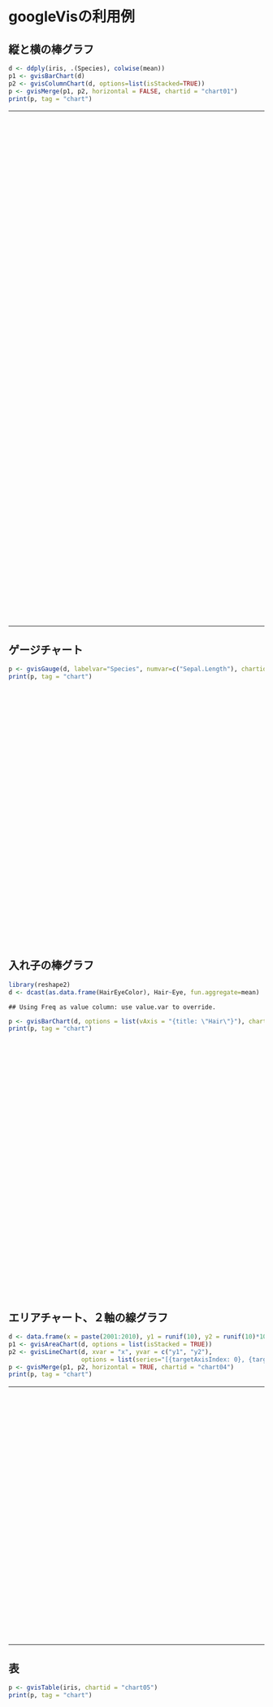 # googleVisの利用例




## 縦と横の棒グラフ


```r
d <- ddply(iris, .(Species), colwise(mean))
p1 <- gvisBarChart(d)
p2 <- gvisColumnChart(d, options=list(isStacked=TRUE))
p <- gvisMerge(p1, p2, horizontal = FALSE, chartid = "chart01")
print(p, tag = "chart")
```

<!-- BarChart generated in R 3.0.2 by googleVis 0.4.7 package -->
<!-- Tue Feb 25 02:19:20 2014 -->


<!-- jsHeader -->
<script type="text/javascript">
 
// jsData 
function gvisDataBarChartIDcb222f156dd9 () {
var data = new google.visualization.DataTable();
var datajson =
[
 [
 "setosa",
5.006,
3.428,
1.462,
0.246 
],
[
 "versicolor",
5.936,
2.77,
4.26,
1.326 
],
[
 "virginica",
6.588,
2.974,
5.552,
2.026 
] 
];
data.addColumn('string','Species');
data.addColumn('number','Sepal.Length');
data.addColumn('number','Sepal.Width');
data.addColumn('number','Petal.Length');
data.addColumn('number','Petal.Width');
data.addRows(datajson);
return(data);
}


// jsData 
function gvisDataColumnChartIDcb2227ded9b5 () {
var data = new google.visualization.DataTable();
var datajson =
[
 [
 "setosa",
5.006,
3.428,
1.462,
0.246 
],
[
 "versicolor",
5.936,
2.77,
4.26,
1.326 
],
[
 "virginica",
6.588,
2.974,
5.552,
2.026 
] 
];
data.addColumn('string','Species');
data.addColumn('number','Sepal.Length');
data.addColumn('number','Sepal.Width');
data.addColumn('number','Petal.Length');
data.addColumn('number','Petal.Width');
data.addRows(datajson);
return(data);
}
 
// jsDrawChart
function drawChartBarChartIDcb222f156dd9() {
var data = gvisDataBarChartIDcb222f156dd9();
var options = {};
options["allowHtml"] = true;

    var chart = new google.visualization.BarChart(
    document.getElementById('BarChartIDcb222f156dd9')
    );
    chart.draw(data,options);
    

}
  


// jsDrawChart
function drawChartColumnChartIDcb2227ded9b5() {
var data = gvisDataColumnChartIDcb2227ded9b5();
var options = {};
options["allowHtml"] = true;
options["isStacked"] = true;

    var chart = new google.visualization.ColumnChart(
    document.getElementById('ColumnChartIDcb2227ded9b5')
    );
    chart.draw(data,options);
    

}
  
 
// jsDisplayChart
(function() {
var pkgs = window.__gvisPackages = window.__gvisPackages || [];
var callbacks = window.__gvisCallbacks = window.__gvisCallbacks || [];
var chartid = "corechart";
  
// Manually see if chartid is in pkgs (not all browsers support Array.indexOf)
var i, newPackage = true;
for (i = 0; newPackage && i < pkgs.length; i++) {
if (pkgs[i] === chartid)
newPackage = false;
}
if (newPackage)
  pkgs.push(chartid);
  
// Add the drawChart function to the global list of callbacks
callbacks.push(drawChartBarChartIDcb222f156dd9);
})();
function displayChartBarChartIDcb222f156dd9() {
  var pkgs = window.__gvisPackages = window.__gvisPackages || [];
  var callbacks = window.__gvisCallbacks = window.__gvisCallbacks || [];
  window.clearTimeout(window.__gvisLoad);
  // The timeout is set to 100 because otherwise the container div we are
  // targeting might not be part of the document yet
  window.__gvisLoad = setTimeout(function() {
  var pkgCount = pkgs.length;
  google.load("visualization", "1", { packages:pkgs, callback: function() {
  if (pkgCount != pkgs.length) {
  // Race condition where another setTimeout call snuck in after us; if
  // that call added a package, we must not shift its callback
  return;
}
while (callbacks.length > 0)
callbacks.shift()();
} });
}, 100);
}


// jsDisplayChart
(function() {
var pkgs = window.__gvisPackages = window.__gvisPackages || [];
var callbacks = window.__gvisCallbacks = window.__gvisCallbacks || [];
var chartid = "corechart";
  
// Manually see if chartid is in pkgs (not all browsers support Array.indexOf)
var i, newPackage = true;
for (i = 0; newPackage && i < pkgs.length; i++) {
if (pkgs[i] === chartid)
newPackage = false;
}
if (newPackage)
  pkgs.push(chartid);
  
// Add the drawChart function to the global list of callbacks
callbacks.push(drawChartColumnChartIDcb2227ded9b5);
})();
function displayChartColumnChartIDcb2227ded9b5() {
  var pkgs = window.__gvisPackages = window.__gvisPackages || [];
  var callbacks = window.__gvisCallbacks = window.__gvisCallbacks || [];
  window.clearTimeout(window.__gvisLoad);
  // The timeout is set to 100 because otherwise the container div we are
  // targeting might not be part of the document yet
  window.__gvisLoad = setTimeout(function() {
  var pkgCount = pkgs.length;
  google.load("visualization", "1", { packages:pkgs, callback: function() {
  if (pkgCount != pkgs.length) {
  // Race condition where another setTimeout call snuck in after us; if
  // that call added a package, we must not shift its callback
  return;
}
while (callbacks.length > 0)
callbacks.shift()();
} });
}, 100);
}
 
// jsFooter
</script>
 
<!-- jsChart -->  
<script type="text/javascript" src="https://www.google.com/jsapi?callback=displayChartBarChartIDcb222f156dd9"></script>


<!-- jsChart -->  
<script type="text/javascript" src="https://www.google.com/jsapi?callback=displayChartColumnChartIDcb2227ded9b5"></script>
 
<table border="0">
<tr>
<td>

<!-- divChart -->
  
<div id="BarChartIDcb222f156dd9"
  style="width: 600px; height: 500px;">
</div>

</td>
</tr>
<tr>
<td>

<!-- divChart -->
  
<div id="ColumnChartIDcb2227ded9b5"
  style="width: 600px; height: 500px;">
</div>

</td>
</tr>
</table>


## ゲージチャート

```r
p <- gvisGauge(d, labelvar="Species", numvar=c("Sepal.Length"), chartid = "chart02")
print(p, tag = "chart")
```

<!-- Gauge generated in R 3.0.2 by googleVis 0.4.7 package -->
<!-- Tue Feb 25 02:19:21 2014 -->


<!-- jsHeader -->
<script type="text/javascript">
 
// jsData 
function gvisDatachart02 () {
var data = new google.visualization.DataTable();
var datajson =
[
 [
 "setosa",
5.006,
3.428,
1.462,
0.246 
],
[
 "versicolor",
5.936,
2.77,
4.26,
1.326 
],
[
 "virginica",
6.588,
2.974,
5.552,
2.026 
] 
];
data.addColumn('string','Species');
data.addColumn('number','Sepal.Length');
data.addColumn('number','Sepal.Width');
data.addColumn('number','Petal.Length');
data.addColumn('number','Petal.Width');
data.addRows(datajson);
return(data);
}
 
// jsDrawChart
function drawChartchart02() {
var data = gvisDatachart02();
var options = {};
options["allowHtml"] = true;

    var chart = new google.visualization.Gauge(
    document.getElementById('chart02')
    );
    chart.draw(data,options);
    

}
  
 
// jsDisplayChart
(function() {
var pkgs = window.__gvisPackages = window.__gvisPackages || [];
var callbacks = window.__gvisCallbacks = window.__gvisCallbacks || [];
var chartid = "gauge";
  
// Manually see if chartid is in pkgs (not all browsers support Array.indexOf)
var i, newPackage = true;
for (i = 0; newPackage && i < pkgs.length; i++) {
if (pkgs[i] === chartid)
newPackage = false;
}
if (newPackage)
  pkgs.push(chartid);
  
// Add the drawChart function to the global list of callbacks
callbacks.push(drawChartchart02);
})();
function displayChartchart02() {
  var pkgs = window.__gvisPackages = window.__gvisPackages || [];
  var callbacks = window.__gvisCallbacks = window.__gvisCallbacks || [];
  window.clearTimeout(window.__gvisLoad);
  // The timeout is set to 100 because otherwise the container div we are
  // targeting might not be part of the document yet
  window.__gvisLoad = setTimeout(function() {
  var pkgCount = pkgs.length;
  google.load("visualization", "1", { packages:pkgs, callback: function() {
  if (pkgCount != pkgs.length) {
  // Race condition where another setTimeout call snuck in after us; if
  // that call added a package, we must not shift its callback
  return;
}
while (callbacks.length > 0)
callbacks.shift()();
} });
}, 100);
}
 
// jsFooter
</script>
 
<!-- jsChart -->  
<script type="text/javascript" src="https://www.google.com/jsapi?callback=displayChartchart02"></script>
 
<!-- divChart -->
  
<div id="chart02"
  style="width: 600px; height: 500px;">
</div>


## 入れ子の棒グラフ

```r
library(reshape2)
d <- dcast(as.data.frame(HairEyeColor), Hair~Eye, fun.aggregate=mean)
```

```
## Using Freq as value column: use value.var to override.
```

```r
p <- gvisBarChart(d, options = list(vAxis = "{title: \"Hair\"}"), chartid = "chart03")
print(p, tag = "chart")
```

<!-- BarChart generated in R 3.0.2 by googleVis 0.4.7 package -->
<!-- Tue Feb 25 02:19:21 2014 -->


<!-- jsHeader -->
<script type="text/javascript">
 
// jsData 
function gvisDatachart03 () {
var data = new google.visualization.DataTable();
var datajson =
[
 [
 "Black",
34,
10,
7.5,
2.5 
],
[
 "Brown",
59.5,
42,
27,
14.5 
],
[
 "Red",
13,
8.5,
7,
7 
],
[
 "Blond",
3.5,
47,
5,
8 
] 
];
data.addColumn('string','Hair');
data.addColumn('number','Brown');
data.addColumn('number','Blue');
data.addColumn('number','Hazel');
data.addColumn('number','Green');
data.addRows(datajson);
return(data);
}
 
// jsDrawChart
function drawChartchart03() {
var data = gvisDatachart03();
var options = {};
options["allowHtml"] = true;
options["vAxis"] = {title: "Hair"};

    var chart = new google.visualization.BarChart(
    document.getElementById('chart03')
    );
    chart.draw(data,options);
    

}
  
 
// jsDisplayChart
(function() {
var pkgs = window.__gvisPackages = window.__gvisPackages || [];
var callbacks = window.__gvisCallbacks = window.__gvisCallbacks || [];
var chartid = "corechart";
  
// Manually see if chartid is in pkgs (not all browsers support Array.indexOf)
var i, newPackage = true;
for (i = 0; newPackage && i < pkgs.length; i++) {
if (pkgs[i] === chartid)
newPackage = false;
}
if (newPackage)
  pkgs.push(chartid);
  
// Add the drawChart function to the global list of callbacks
callbacks.push(drawChartchart03);
})();
function displayChartchart03() {
  var pkgs = window.__gvisPackages = window.__gvisPackages || [];
  var callbacks = window.__gvisCallbacks = window.__gvisCallbacks || [];
  window.clearTimeout(window.__gvisLoad);
  // The timeout is set to 100 because otherwise the container div we are
  // targeting might not be part of the document yet
  window.__gvisLoad = setTimeout(function() {
  var pkgCount = pkgs.length;
  google.load("visualization", "1", { packages:pkgs, callback: function() {
  if (pkgCount != pkgs.length) {
  // Race condition where another setTimeout call snuck in after us; if
  // that call added a package, we must not shift its callback
  return;
}
while (callbacks.length > 0)
callbacks.shift()();
} });
}, 100);
}
 
// jsFooter
</script>
 
<!-- jsChart -->  
<script type="text/javascript" src="https://www.google.com/jsapi?callback=displayChartchart03"></script>
 
<!-- divChart -->
  
<div id="chart03"
  style="width: 600px; height: 500px;">
</div>


## エリアチャート、２軸の線グラフ

```r
d <- data.frame(x = paste(2001:2010), y1 = runif(10), y2 = runif(10)*10, y3 = runif(10))
p1 <- gvisAreaChart(d, options = list(isStacked = TRUE))
p2 <- gvisLineChart(d, xvar = "x", yvar = c("y1", "y2"), 
                    options = list(series="[{targetAxisIndex: 0}, {targetAxisIndex:1}]"))
p <- gvisMerge(p1, p2, horizontal = TRUE, chartid = "chart04")
print(p, tag = "chart")
```

<!-- AreaChart generated in R 3.0.2 by googleVis 0.4.7 package -->
<!-- Tue Feb 25 02:19:21 2014 -->


<!-- jsHeader -->
<script type="text/javascript">
 
// jsData 
function gvisDataAreaChartIDcb2217a70e86 () {
var data = new google.visualization.DataTable();
var datajson =
[
 [
 "2001",
0.8697139509,
8.34648994,
0.7012710273 
],
[
 "2002",
0.2626478071,
0.8782878285,
0.3397069327 
],
[
 "2003",
0.7461910292,
0.9955095663,
0.8153742489 
],
[
 "2004",
0.1360884139,
2.483415208,
0.2726031721 
],
[
 "2005",
0.4700354715,
2.615010322,
0.4419035616 
],
[
 "2006",
0.5383828306,
3.453554099,
0.8147872188 
],
[
 "2007",
0.8775964293,
4.61025673,
0.8231729905 
],
[
 "2008",
0.9552234812,
9.808216067,
0.4535700004 
],
[
 "2009",
0.7404969081,
9.025551849,
0.6835639451 
],
[
 "2010",
0.2405553956,
0.1357847499,
0.4252514204 
] 
];
data.addColumn('string','x');
data.addColumn('number','y1');
data.addColumn('number','y2');
data.addColumn('number','y3');
data.addRows(datajson);
return(data);
}


// jsData 
function gvisDataLineChartIDcb2258aa8b8b () {
var data = new google.visualization.DataTable();
var datajson =
[
 [
 "2001",
0.8697139509,
8.34648994 
],
[
 "2002",
0.2626478071,
0.8782878285 
],
[
 "2003",
0.7461910292,
0.9955095663 
],
[
 "2004",
0.1360884139,
2.483415208 
],
[
 "2005",
0.4700354715,
2.615010322 
],
[
 "2006",
0.5383828306,
3.453554099 
],
[
 "2007",
0.8775964293,
4.61025673 
],
[
 "2008",
0.9552234812,
9.808216067 
],
[
 "2009",
0.7404969081,
9.025551849 
],
[
 "2010",
0.2405553956,
0.1357847499 
] 
];
data.addColumn('string','x');
data.addColumn('number','y1');
data.addColumn('number','y2');
data.addRows(datajson);
return(data);
}
 
// jsDrawChart
function drawChartAreaChartIDcb2217a70e86() {
var data = gvisDataAreaChartIDcb2217a70e86();
var options = {};
options["allowHtml"] = true;
options["isStacked"] = true;

    var chart = new google.visualization.AreaChart(
    document.getElementById('AreaChartIDcb2217a70e86')
    );
    chart.draw(data,options);
    

}
  


// jsDrawChart
function drawChartLineChartIDcb2258aa8b8b() {
var data = gvisDataLineChartIDcb2258aa8b8b();
var options = {};
options["allowHtml"] = true;
options["series"] = [{targetAxisIndex: 0}, {targetAxisIndex:1}];

    var chart = new google.visualization.LineChart(
    document.getElementById('LineChartIDcb2258aa8b8b')
    );
    chart.draw(data,options);
    

}
  
 
// jsDisplayChart
(function() {
var pkgs = window.__gvisPackages = window.__gvisPackages || [];
var callbacks = window.__gvisCallbacks = window.__gvisCallbacks || [];
var chartid = "corechart";
  
// Manually see if chartid is in pkgs (not all browsers support Array.indexOf)
var i, newPackage = true;
for (i = 0; newPackage && i < pkgs.length; i++) {
if (pkgs[i] === chartid)
newPackage = false;
}
if (newPackage)
  pkgs.push(chartid);
  
// Add the drawChart function to the global list of callbacks
callbacks.push(drawChartAreaChartIDcb2217a70e86);
})();
function displayChartAreaChartIDcb2217a70e86() {
  var pkgs = window.__gvisPackages = window.__gvisPackages || [];
  var callbacks = window.__gvisCallbacks = window.__gvisCallbacks || [];
  window.clearTimeout(window.__gvisLoad);
  // The timeout is set to 100 because otherwise the container div we are
  // targeting might not be part of the document yet
  window.__gvisLoad = setTimeout(function() {
  var pkgCount = pkgs.length;
  google.load("visualization", "1", { packages:pkgs, callback: function() {
  if (pkgCount != pkgs.length) {
  // Race condition where another setTimeout call snuck in after us; if
  // that call added a package, we must not shift its callback
  return;
}
while (callbacks.length > 0)
callbacks.shift()();
} });
}, 100);
}


// jsDisplayChart
(function() {
var pkgs = window.__gvisPackages = window.__gvisPackages || [];
var callbacks = window.__gvisCallbacks = window.__gvisCallbacks || [];
var chartid = "corechart";
  
// Manually see if chartid is in pkgs (not all browsers support Array.indexOf)
var i, newPackage = true;
for (i = 0; newPackage && i < pkgs.length; i++) {
if (pkgs[i] === chartid)
newPackage = false;
}
if (newPackage)
  pkgs.push(chartid);
  
// Add the drawChart function to the global list of callbacks
callbacks.push(drawChartLineChartIDcb2258aa8b8b);
})();
function displayChartLineChartIDcb2258aa8b8b() {
  var pkgs = window.__gvisPackages = window.__gvisPackages || [];
  var callbacks = window.__gvisCallbacks = window.__gvisCallbacks || [];
  window.clearTimeout(window.__gvisLoad);
  // The timeout is set to 100 because otherwise the container div we are
  // targeting might not be part of the document yet
  window.__gvisLoad = setTimeout(function() {
  var pkgCount = pkgs.length;
  google.load("visualization", "1", { packages:pkgs, callback: function() {
  if (pkgCount != pkgs.length) {
  // Race condition where another setTimeout call snuck in after us; if
  // that call added a package, we must not shift its callback
  return;
}
while (callbacks.length > 0)
callbacks.shift()();
} });
}, 100);
}
 
// jsFooter
</script>
 
<!-- jsChart -->  
<script type="text/javascript" src="https://www.google.com/jsapi?callback=displayChartAreaChartIDcb2217a70e86"></script>


<!-- jsChart -->  
<script type="text/javascript" src="https://www.google.com/jsapi?callback=displayChartLineChartIDcb2258aa8b8b"></script>
 
<table border="0">
<tr>
<td>

<!-- divChart -->
  
<div id="AreaChartIDcb2217a70e86"
  style="width: 600px; height: 500px;">
</div>

</td>
<td>

<!-- divChart -->
  
<div id="LineChartIDcb2258aa8b8b"
  style="width: 600px; height: 500px;">
</div>

</td>
</tr>
</table>


## 表

```r
p <- gvisTable(iris, chartid = "chart05")
print(p, tag = "chart")
```

<!-- Table generated in R 3.0.2 by googleVis 0.4.7 package -->
<!-- Tue Feb 25 02:19:21 2014 -->


<!-- jsHeader -->
<script type="text/javascript">
 
// jsData 
function gvisDatachart05 () {
var data = new google.visualization.DataTable();
var datajson =
[
 [
 5.1,
3.5,
1.4,
0.2,
"setosa" 
],
[
 4.9,
3,
1.4,
0.2,
"setosa" 
],
[
 4.7,
3.2,
1.3,
0.2,
"setosa" 
],
[
 4.6,
3.1,
1.5,
0.2,
"setosa" 
],
[
 5,
3.6,
1.4,
0.2,
"setosa" 
],
[
 5.4,
3.9,
1.7,
0.4,
"setosa" 
],
[
 4.6,
3.4,
1.4,
0.3,
"setosa" 
],
[
 5,
3.4,
1.5,
0.2,
"setosa" 
],
[
 4.4,
2.9,
1.4,
0.2,
"setosa" 
],
[
 4.9,
3.1,
1.5,
0.1,
"setosa" 
],
[
 5.4,
3.7,
1.5,
0.2,
"setosa" 
],
[
 4.8,
3.4,
1.6,
0.2,
"setosa" 
],
[
 4.8,
3,
1.4,
0.1,
"setosa" 
],
[
 4.3,
3,
1.1,
0.1,
"setosa" 
],
[
 5.8,
4,
1.2,
0.2,
"setosa" 
],
[
 5.7,
4.4,
1.5,
0.4,
"setosa" 
],
[
 5.4,
3.9,
1.3,
0.4,
"setosa" 
],
[
 5.1,
3.5,
1.4,
0.3,
"setosa" 
],
[
 5.7,
3.8,
1.7,
0.3,
"setosa" 
],
[
 5.1,
3.8,
1.5,
0.3,
"setosa" 
],
[
 5.4,
3.4,
1.7,
0.2,
"setosa" 
],
[
 5.1,
3.7,
1.5,
0.4,
"setosa" 
],
[
 4.6,
3.6,
1,
0.2,
"setosa" 
],
[
 5.1,
3.3,
1.7,
0.5,
"setosa" 
],
[
 4.8,
3.4,
1.9,
0.2,
"setosa" 
],
[
 5,
3,
1.6,
0.2,
"setosa" 
],
[
 5,
3.4,
1.6,
0.4,
"setosa" 
],
[
 5.2,
3.5,
1.5,
0.2,
"setosa" 
],
[
 5.2,
3.4,
1.4,
0.2,
"setosa" 
],
[
 4.7,
3.2,
1.6,
0.2,
"setosa" 
],
[
 4.8,
3.1,
1.6,
0.2,
"setosa" 
],
[
 5.4,
3.4,
1.5,
0.4,
"setosa" 
],
[
 5.2,
4.1,
1.5,
0.1,
"setosa" 
],
[
 5.5,
4.2,
1.4,
0.2,
"setosa" 
],
[
 4.9,
3.1,
1.5,
0.2,
"setosa" 
],
[
 5,
3.2,
1.2,
0.2,
"setosa" 
],
[
 5.5,
3.5,
1.3,
0.2,
"setosa" 
],
[
 4.9,
3.6,
1.4,
0.1,
"setosa" 
],
[
 4.4,
3,
1.3,
0.2,
"setosa" 
],
[
 5.1,
3.4,
1.5,
0.2,
"setosa" 
],
[
 5,
3.5,
1.3,
0.3,
"setosa" 
],
[
 4.5,
2.3,
1.3,
0.3,
"setosa" 
],
[
 4.4,
3.2,
1.3,
0.2,
"setosa" 
],
[
 5,
3.5,
1.6,
0.6,
"setosa" 
],
[
 5.1,
3.8,
1.9,
0.4,
"setosa" 
],
[
 4.8,
3,
1.4,
0.3,
"setosa" 
],
[
 5.1,
3.8,
1.6,
0.2,
"setosa" 
],
[
 4.6,
3.2,
1.4,
0.2,
"setosa" 
],
[
 5.3,
3.7,
1.5,
0.2,
"setosa" 
],
[
 5,
3.3,
1.4,
0.2,
"setosa" 
],
[
 7,
3.2,
4.7,
1.4,
"versicolor" 
],
[
 6.4,
3.2,
4.5,
1.5,
"versicolor" 
],
[
 6.9,
3.1,
4.9,
1.5,
"versicolor" 
],
[
 5.5,
2.3,
4,
1.3,
"versicolor" 
],
[
 6.5,
2.8,
4.6,
1.5,
"versicolor" 
],
[
 5.7,
2.8,
4.5,
1.3,
"versicolor" 
],
[
 6.3,
3.3,
4.7,
1.6,
"versicolor" 
],
[
 4.9,
2.4,
3.3,
1,
"versicolor" 
],
[
 6.6,
2.9,
4.6,
1.3,
"versicolor" 
],
[
 5.2,
2.7,
3.9,
1.4,
"versicolor" 
],
[
 5,
2,
3.5,
1,
"versicolor" 
],
[
 5.9,
3,
4.2,
1.5,
"versicolor" 
],
[
 6,
2.2,
4,
1,
"versicolor" 
],
[
 6.1,
2.9,
4.7,
1.4,
"versicolor" 
],
[
 5.6,
2.9,
3.6,
1.3,
"versicolor" 
],
[
 6.7,
3.1,
4.4,
1.4,
"versicolor" 
],
[
 5.6,
3,
4.5,
1.5,
"versicolor" 
],
[
 5.8,
2.7,
4.1,
1,
"versicolor" 
],
[
 6.2,
2.2,
4.5,
1.5,
"versicolor" 
],
[
 5.6,
2.5,
3.9,
1.1,
"versicolor" 
],
[
 5.9,
3.2,
4.8,
1.8,
"versicolor" 
],
[
 6.1,
2.8,
4,
1.3,
"versicolor" 
],
[
 6.3,
2.5,
4.9,
1.5,
"versicolor" 
],
[
 6.1,
2.8,
4.7,
1.2,
"versicolor" 
],
[
 6.4,
2.9,
4.3,
1.3,
"versicolor" 
],
[
 6.6,
3,
4.4,
1.4,
"versicolor" 
],
[
 6.8,
2.8,
4.8,
1.4,
"versicolor" 
],
[
 6.7,
3,
5,
1.7,
"versicolor" 
],
[
 6,
2.9,
4.5,
1.5,
"versicolor" 
],
[
 5.7,
2.6,
3.5,
1,
"versicolor" 
],
[
 5.5,
2.4,
3.8,
1.1,
"versicolor" 
],
[
 5.5,
2.4,
3.7,
1,
"versicolor" 
],
[
 5.8,
2.7,
3.9,
1.2,
"versicolor" 
],
[
 6,
2.7,
5.1,
1.6,
"versicolor" 
],
[
 5.4,
3,
4.5,
1.5,
"versicolor" 
],
[
 6,
3.4,
4.5,
1.6,
"versicolor" 
],
[
 6.7,
3.1,
4.7,
1.5,
"versicolor" 
],
[
 6.3,
2.3,
4.4,
1.3,
"versicolor" 
],
[
 5.6,
3,
4.1,
1.3,
"versicolor" 
],
[
 5.5,
2.5,
4,
1.3,
"versicolor" 
],
[
 5.5,
2.6,
4.4,
1.2,
"versicolor" 
],
[
 6.1,
3,
4.6,
1.4,
"versicolor" 
],
[
 5.8,
2.6,
4,
1.2,
"versicolor" 
],
[
 5,
2.3,
3.3,
1,
"versicolor" 
],
[
 5.6,
2.7,
4.2,
1.3,
"versicolor" 
],
[
 5.7,
3,
4.2,
1.2,
"versicolor" 
],
[
 5.7,
2.9,
4.2,
1.3,
"versicolor" 
],
[
 6.2,
2.9,
4.3,
1.3,
"versicolor" 
],
[
 5.1,
2.5,
3,
1.1,
"versicolor" 
],
[
 5.7,
2.8,
4.1,
1.3,
"versicolor" 
],
[
 6.3,
3.3,
6,
2.5,
"virginica" 
],
[
 5.8,
2.7,
5.1,
1.9,
"virginica" 
],
[
 7.1,
3,
5.9,
2.1,
"virginica" 
],
[
 6.3,
2.9,
5.6,
1.8,
"virginica" 
],
[
 6.5,
3,
5.8,
2.2,
"virginica" 
],
[
 7.6,
3,
6.6,
2.1,
"virginica" 
],
[
 4.9,
2.5,
4.5,
1.7,
"virginica" 
],
[
 7.3,
2.9,
6.3,
1.8,
"virginica" 
],
[
 6.7,
2.5,
5.8,
1.8,
"virginica" 
],
[
 7.2,
3.6,
6.1,
2.5,
"virginica" 
],
[
 6.5,
3.2,
5.1,
2,
"virginica" 
],
[
 6.4,
2.7,
5.3,
1.9,
"virginica" 
],
[
 6.8,
3,
5.5,
2.1,
"virginica" 
],
[
 5.7,
2.5,
5,
2,
"virginica" 
],
[
 5.8,
2.8,
5.1,
2.4,
"virginica" 
],
[
 6.4,
3.2,
5.3,
2.3,
"virginica" 
],
[
 6.5,
3,
5.5,
1.8,
"virginica" 
],
[
 7.7,
3.8,
6.7,
2.2,
"virginica" 
],
[
 7.7,
2.6,
6.9,
2.3,
"virginica" 
],
[
 6,
2.2,
5,
1.5,
"virginica" 
],
[
 6.9,
3.2,
5.7,
2.3,
"virginica" 
],
[
 5.6,
2.8,
4.9,
2,
"virginica" 
],
[
 7.7,
2.8,
6.7,
2,
"virginica" 
],
[
 6.3,
2.7,
4.9,
1.8,
"virginica" 
],
[
 6.7,
3.3,
5.7,
2.1,
"virginica" 
],
[
 7.2,
3.2,
6,
1.8,
"virginica" 
],
[
 6.2,
2.8,
4.8,
1.8,
"virginica" 
],
[
 6.1,
3,
4.9,
1.8,
"virginica" 
],
[
 6.4,
2.8,
5.6,
2.1,
"virginica" 
],
[
 7.2,
3,
5.8,
1.6,
"virginica" 
],
[
 7.4,
2.8,
6.1,
1.9,
"virginica" 
],
[
 7.9,
3.8,
6.4,
2,
"virginica" 
],
[
 6.4,
2.8,
5.6,
2.2,
"virginica" 
],
[
 6.3,
2.8,
5.1,
1.5,
"virginica" 
],
[
 6.1,
2.6,
5.6,
1.4,
"virginica" 
],
[
 7.7,
3,
6.1,
2.3,
"virginica" 
],
[
 6.3,
3.4,
5.6,
2.4,
"virginica" 
],
[
 6.4,
3.1,
5.5,
1.8,
"virginica" 
],
[
 6,
3,
4.8,
1.8,
"virginica" 
],
[
 6.9,
3.1,
5.4,
2.1,
"virginica" 
],
[
 6.7,
3.1,
5.6,
2.4,
"virginica" 
],
[
 6.9,
3.1,
5.1,
2.3,
"virginica" 
],
[
 5.8,
2.7,
5.1,
1.9,
"virginica" 
],
[
 6.8,
3.2,
5.9,
2.3,
"virginica" 
],
[
 6.7,
3.3,
5.7,
2.5,
"virginica" 
],
[
 6.7,
3,
5.2,
2.3,
"virginica" 
],
[
 6.3,
2.5,
5,
1.9,
"virginica" 
],
[
 6.5,
3,
5.2,
2,
"virginica" 
],
[
 6.2,
3.4,
5.4,
2.3,
"virginica" 
],
[
 5.9,
3,
5.1,
1.8,
"virginica" 
] 
];
data.addColumn('number','Sepal.Length');
data.addColumn('number','Sepal.Width');
data.addColumn('number','Petal.Length');
data.addColumn('number','Petal.Width');
data.addColumn('string','Species');
data.addRows(datajson);
return(data);
}
 
// jsDrawChart
function drawChartchart05() {
var data = gvisDatachart05();
var options = {};
options["allowHtml"] = true;

    var chart = new google.visualization.Table(
    document.getElementById('chart05')
    );
    chart.draw(data,options);
    

}
  
 
// jsDisplayChart
(function() {
var pkgs = window.__gvisPackages = window.__gvisPackages || [];
var callbacks = window.__gvisCallbacks = window.__gvisCallbacks || [];
var chartid = "table";
  
// Manually see if chartid is in pkgs (not all browsers support Array.indexOf)
var i, newPackage = true;
for (i = 0; newPackage && i < pkgs.length; i++) {
if (pkgs[i] === chartid)
newPackage = false;
}
if (newPackage)
  pkgs.push(chartid);
  
// Add the drawChart function to the global list of callbacks
callbacks.push(drawChartchart05);
})();
function displayChartchart05() {
  var pkgs = window.__gvisPackages = window.__gvisPackages || [];
  var callbacks = window.__gvisCallbacks = window.__gvisCallbacks || [];
  window.clearTimeout(window.__gvisLoad);
  // The timeout is set to 100 because otherwise the container div we are
  // targeting might not be part of the document yet
  window.__gvisLoad = setTimeout(function() {
  var pkgCount = pkgs.length;
  google.load("visualization", "1", { packages:pkgs, callback: function() {
  if (pkgCount != pkgs.length) {
  // Race condition where another setTimeout call snuck in after us; if
  // that call added a package, we must not shift its callback
  return;
}
while (callbacks.length > 0)
callbacks.shift()();
} });
}, 100);
}
 
// jsFooter
</script>
 
<!-- jsChart -->  
<script type="text/javascript" src="https://www.google.com/jsapi?callback=displayChartchart05"></script>
 
<!-- divChart -->
  
<div id="chart05"
  style="width: 600px; height: 500px;">
</div>

